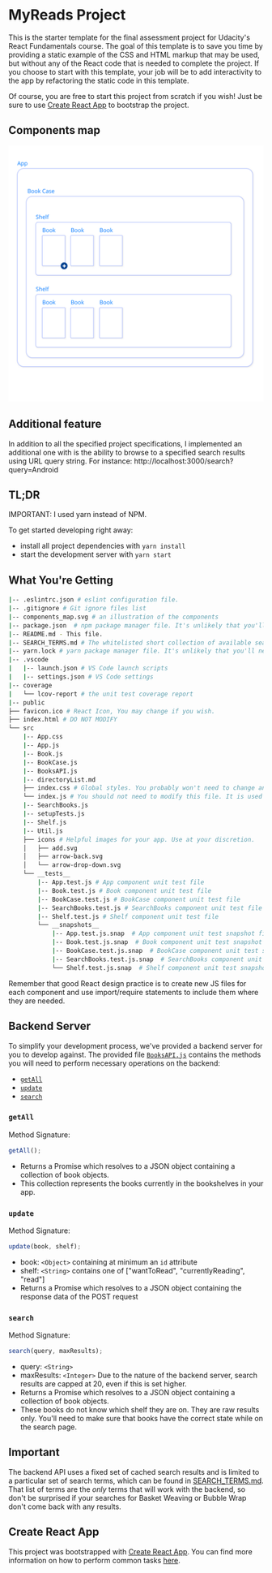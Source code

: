 # MyReads Project

This is the starter template for the final assessment project for Udacity's React Fundamentals course. The goal of this template is to save you time by providing a static example of the CSS and HTML markup that may be used, but without any of the React code that is needed to complete the project. If you choose to start with this template, your job will be to add interactivity to the app by refactoring the static code in this template.

Of course, you are free to start this project from scratch if you wish! Just be sure to use [Create React App](https://github.com/facebookincubator/create-react-app) to bootstrap the project.

## Components map

![Alt text](./components_map.svg)

## Additional feature

In addition to all the specified project specifications, I implemented an additional one with is the ability to browse to a specified search results using URL query string.
For instance: http://localhost:3000/search?query=Android

## TL;DR
IMPORTANT: I used yarn instead of NPM.

To get started developing right away:

-   install all project dependencies with `yarn install`
-   start the development server with `yarn start`

## What You're Getting

```bash
|-- .eslintrc.json # eslint configuration file.
|-- .gitignore # Git ignore files list
|-- components_map.svg # an illustration of the components
|-- package.json  # npm package manager file. It's unlikely that you'll need to modify this.
|-- README.md - This file.
|-- SEARCH_TERMS.md # The whitelisted short collection of available search terms for you to use with your app.
|-- yarn.lock # yarn package manager file. It's unlikely that you'll need to modify this.
|-- .vscode
|   |-- launch.json # VS Code launch scripts
|   |-- settings.json # VS Code settings
|-- coverage
|   └── lcov-report # the unit test coverage report
|-- public
├── favicon.ico # React Icon, You may change if you wish.
├── index.html # DO NOT MODIFY
└── src
    |-- App.css
    |-- App.js
    |-- Book.js
    |-- BookCase.js
    |-- BooksAPI.js
    |-- directoryList.md
    ├── index.css # Global styles. You probably won't need to change anything here.
    └── index.js # You should not need to modify this file. It is used for DOM rendering only.
    |-- SearchBooks.js
    |-- setupTests.js
    |-- Shelf.js
    |-- Util.js
    ├── icons # Helpful images for your app. Use at your discretion.
    │   ├── add.svg
    │   ├── arrow-back.svg
    │   └── arrow-drop-down.svg
    └── __tests__
        |-- App.test.js # App component unit test file
        |-- Book.test.js # Book component unit test file
        |-- BookCase.test.js # BookCase component unit test file
        |-- SearchBooks.test.js # SearchBooks component unit test file
        |-- Shelf.test.js # Shelf component unit test file
        └── __snapshots__
            |-- App.test.js.snap  # App component unit test snapshot file (for Jest)
            |-- Book.test.js.snap  # Book component unit test snapshot file (for Jest)
            |-- BookCase.test.js.snap  # BookCase component unit test snapshot file (for Jest)
            |-- SearchBooks.test.js.snap  # SearchBooks component unit test snapshot file (for Jest)
            └── Shelf.test.js.snap  # Shelf component unit test snapshot file (for Jest)

```

Remember that good React design practice is to create new JS files for each component and use import/require statements to include them where they are needed.

## Backend Server

To simplify your development process, we've provided a backend server for you to develop against. The provided file [`BooksAPI.js`](src/BooksAPI.js) contains the methods you will need to perform necessary operations on the backend:

-   [`getAll`](#getall)
-   [`update`](#update)
-   [`search`](#search)

### `getAll`

Method Signature:

```js
getAll();
```

-   Returns a Promise which resolves to a JSON object containing a collection of book objects.
-   This collection represents the books currently in the bookshelves in your app.

### `update`

Method Signature:

```js
update(book, shelf);
```

-   book: `<Object>` containing at minimum an `id` attribute
-   shelf: `<String>` contains one of ["wantToRead", "currentlyReading", "read"]
-   Returns a Promise which resolves to a JSON object containing the response data of the POST request

### `search`

Method Signature:

```js
search(query, maxResults);
```

-   query: `<String>`
-   maxResults: `<Integer>` Due to the nature of the backend server, search results are capped at 20, even if this is set higher.
-   Returns a Promise which resolves to a JSON object containing a collection of book objects.
-   These books do not know which shelf they are on. They are raw results only. You'll need to make sure that books have the correct state while on the search page.

## Important

The backend API uses a fixed set of cached search results and is limited to a particular set of search terms, which can be found in [SEARCH_TERMS.md](SEARCH_TERMS.md). That list of terms are the _only_ terms that will work with the backend, so don't be surprised if your searches for Basket Weaving or Bubble Wrap don't come back with any results.

## Create React App

This project was bootstrapped with [Create React App](https://github.com/facebookincubator/create-react-app). You can find more information on how to perform common tasks [here](https://github.com/facebookincubator/create-react-app/blob/master/packages/react-scripts/template/README.md).
